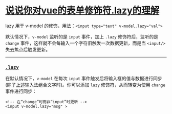 # [说说你对vue的表单修饰符.lazy的理解](https://github.com/haizlin/fe-interview/issues/458)

lazy 用于 v-model 的修饰，用法：`<input type="text" v-model.lazy="val">`

默认情况下，`v-model` 监听的是 `input` 事件，加上 `.lazy` 修饰符后，监听的是 `change` 事件，这样就不会每输入一个字符旧触发一次数据更新，而是当 `<input/>` 失去焦点后触发更新。

---

### [`.lazy`](https://cn.vuejs.org/v2/guide/forms.html#lazy)

在默认情况下，`v-model` 在每次 `input` 事件触发后将输入框的值与数据进行同步 (除了[上述](https://cn.vuejs.org/v2/guide/forms.html#vmodel-ime-tip)输入法组合文字时)。你可以添加 `lazy` 修饰符，从而转变为使用 `change` 事件进行同步：

```
<!-- 在“change”时而非“input”时更新 -->
<input v-model.lazy="msg" >
```
